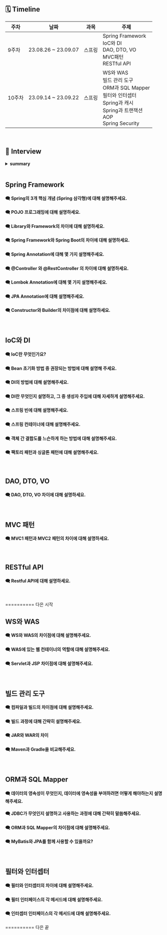 ## 🗓 Timeline
| 주차 | 날짜 | 과목 | 주제 |
|--|--|--|--|
| 9주차 | 23.08.26 ~ 23.09.07 | 스프링 | Spring Framework<br>IoC와 DI<br>DAO, DTO, VO<br>MVC패턴<br>RESTful API|
| 10주차 | 23.09.14 ~ 23.09.22 | 스프링 | WS와 WAS<br>빌드 관리 도구<br>ORM과 SQL Mapper<br>필터와 인터셉터<br>Spring과 캐시<br>Spring과 트랜잭션<br>AOP<br>Spring Security|

<br>
    
## 📝 Interview

<details>
<summary><b>summary</b></summary>
<div markdown="1">

- [Spring Framework](#spring-framework)
- [IoC와 DI](#ioc와-di)
- [DAO, DTO, VO](#dao-dto-vo)
- [MVC 패턴](#mvc-패턴)
- [RESTful API](#restful-api)


</div>
</details>

<br>

## Spring Framework
#### 🗨 Spring의 3개 핵심 개념 (Spring 삼각형)에 대해 설명해주세요.

#### 🗨 POJO 프로그래밍에 대해 설명하세요.

#### 🗨 Library와 Framework의 차이에 대해 설명하세요.

#### 🗨 Spring Framework와 Spring Boot의 차이에 대해 설명하세요.

#### 🗨 Spring Annotation에 대해 몇 가지 설명해주세요.

#### 🗨 @Controller 와 @RestController 의 차이에 대해 설명하세요.

#### 🗨 Lombok Annotation에 대해 몇 가지 설명해주세요.

#### 🗨 JPA Annotation에 대해 설명해주세요.

#### 🗨 Constructor와 Builder의 차이점에 대해 설명하세요.

<br>

## IoC와 DI
#### 🗨 IoC란 무엇인가요?

#### 🗨 Bean 초기화 방법 중 권장되는 방법에 대해 설명해 주세요.

#### 🗨 DI의 방법에 대해 설명해주세요.

#### 🗨 DI란 무엇인지 설명하고, 그 중 생성자 주입에 대해 자세하게 설명해주세요.

#### 🗨 스프링 빈에 대해 설명해주세요.

#### 🗨 스프링 컨테이너에 대해 설명해주세요.

#### 🗨 객체 간 결합도를 느슨하게 하는 방법에 대해 설명해주세요.

#### 🗨 팩토리 패턴과 싱글톤 패턴에 대해 설명해주세요.

<br>

## DAO, DTO, VO

#### 🗨 DAO, DTO, VO 차이에 대해 설명하세요.

<br>

## MVC 패턴

#### 🗨 MVC1 패턴과 MVC2 패턴의 차이에 대해 설명하세요.

<br>

## RESTful API

#### 🗨 Restful API에 대해 설명하세요.

<br>

========== 다은 시작

## WS와 WAS

#### 🗨 WS와 WAS의 차이점에 대해 설명해주세요.

#### 🗨 WAS에 있는 웹 컨테이너의 역할에 대해 설명해주세요.

#### 🗨 Servlet과 JSP 차이점에 대해 설명해주세요.

<br>

## 빌드 관리 도구

#### 🗨 컴파일과 빌드의 차이점에 대해 설명해주세요.

#### 🗨 빌드 과정에 대해 간략히 설명해주세요.

#### 🗨 JAR와 WAR의 차이

#### 🗨 Maven과 Gradle을 비교해주세요.

<br>

## ORM과 SQL Mapper

#### 🗨 데이터의 영속성이 무엇인지, 데이터에 영속성을 부여하려면 어떻게 해야하는지 설명해주세요.

#### 🗨 JDBC가 무엇인지 설명하고 사용하는 과정에 대해 간략히 말씀해주세요.

#### 🗨 ORM과 SQL Mapper의 차이점에 대해 설명해주세요.

#### 🗨 MyBatis와 JPA를 함께 사용할 수 있을까요?

<br>

## 필터와 인터셉터

#### 🗨 필터와 인터셉터의 차이에 대해 설명해주세요.

#### 🗨 필터 인터페이스의 각 메서드에 대해 설명해주세요.

#### 🗨 인터셉터 인터페이스의 각 메서드에 대해 설명해주세요.

========== 다은 끝




